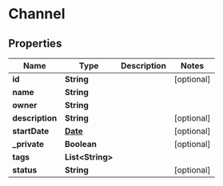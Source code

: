 
# Channel

## Properties
Name | Type | Description | Notes
------------ | ------------- | ------------- | -------------
**id** | **String** |  |  [optional]
**name** | **String** |  | 
**owner** | **String** |  | 
**description** | **String** |  |  [optional]
**startDate** | [**Date**](Date.md) |  |  [optional]
**_private** | **Boolean** |  |  [optional]
**tags** | **List&lt;String&gt;** |  | 
**status** | **String** |  |  [optional]




